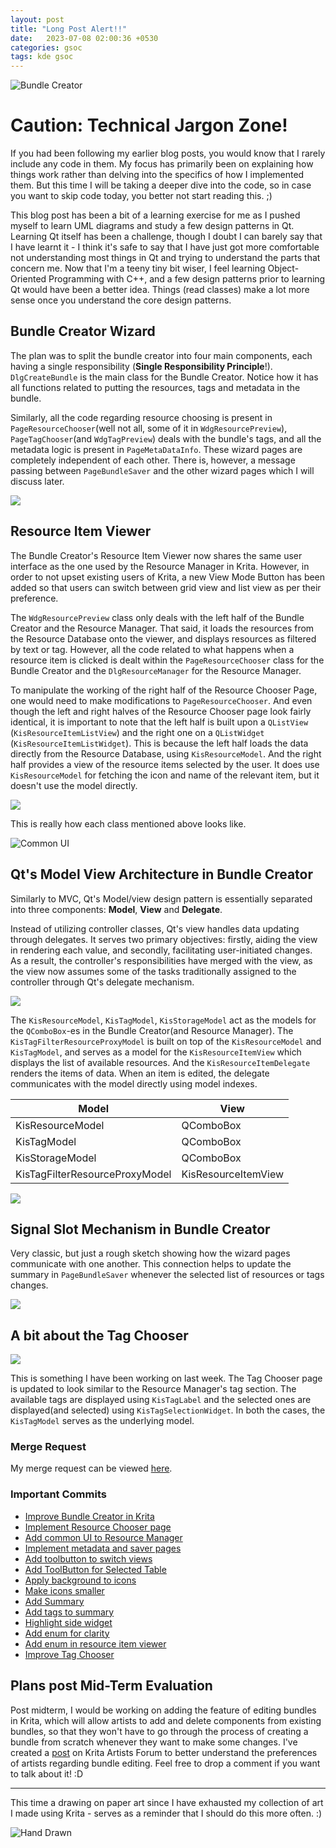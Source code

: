 ```yaml
---
layout: post
title: "Long Post Alert!!"
date:   2023-07-08 02:00:36 +0530
categories: gsoc
tags: kde gsoc
---
```


<!-- ![Bundle Creator](/assets/windmill.png) -->
![Bundle Creator](/assets/MidTerm.gif)


# Caution: Technical Jargon Zone!

If you had been following my earlier blog posts, you would know that I rarely include any code in them. My focus has primarily been on explaining how things work rather than delving into the specifics of how I implemented them. But this time I will be taking a deeper dive into the code, so in case you want to skip code today, you better not start reading this. ;)

This blog post has been a bit of a learning exercise for me as I pushed myself to learn UML diagrams and study a few design patterns in Qt. Learning Qt itself has been a challenge, though I doubt I can barely say that I have learnt it - I think it's safe to say that I have just got more comfortable not understanding most things in Qt and trying to understand the parts that concern me. Now that I'm a teeny tiny bit wiser, I feel learning Object-Oriented Programming with C++, and a few design patterns prior to learning Qt would have been a better idea. Things (read classes) make a lot more sense once you understand the core design patterns.

## Bundle Creator Wizard 

The plan was to split the bundle creator into four main components, each having a single responsibility (<b>Single Responsibility Principle</b>!). `DlgCreateBundle` is the main class for the Bundle Creator. Notice how it has all functions related to putting the resources, tags and metadata in the bundle. 

Similarly, all the code regarding resource choosing is present in `PageResourceChooser`(well not all, some of it in `WdgResourcePreview`), `PageTagChooser`(and `WdgTagPreview`) deals with the bundle's tags, and all the metadata logic is present in `PageMetaDataInfo`. These wizard pages are completely independent of each other. There is, however, a message passing between `PageBundleSaver` and the other wizard pages which I will discuss later.

![](https://i.postimg.cc/zv4H3hSq/Bundle-Creator-drawio-4.png)


## Resource Item Viewer

The Bundle Creator's Resource Item Viewer now shares the same user interface as the one used by the Resource Manager in Krita. However, in order to not upset existing users of Krita, a new View Mode Button has been added so that users can switch between grid view and list view as per their preference.

The `WdgResourcePreview` class only deals with the left half of the Bundle Creator and the Resource Manager. That said, it loads the resources from the Resource Database onto the viewer, and displays resources as filtered by text or tag. However, all the code related to what happens when a resource item is clicked is dealt within the `PageResourceChooser` class for the Bundle Creator and the `DlgResourceManager` for the Resource Manager. 

To manipulate the working of the right half of the Resource Chooser Page, one would need to make modifications to `PageResourceChooser`. And even though the left and right halves of the Resource Chooser page look fairly identical, it is important to note that the left half is built upon a `QListView` (`KisResourceItemListView`) and the right one on a `QListWidget` (`KisResourceItemListWidget`). This is because the left half loads the data directly from the Resource Database, using `KisResourceModel`. And the right half provides a view of the resource items selected by the user. It does use `KisResourceModel` for fetching the icon and name of the relevant item, but it doesn't use the model directly.

![](https://i.postimg.cc/K8n8rnwV/Resource-Page-drawio.png)

This is really how each class mentioned above looks like. 

<!-- ![](https://i.postimg.cc/qqLLWmmF/Common-UI.jpg) -->
![Common UI](/assets/Common_UI.png)

## Qt's Model View Architecture in Bundle Creator

Similarly to MVC, Qt's Model/view design pattern is essentially separated into three components: <b>Model</b>, <b>View</b> and <b>Delegate</b>.

Instead of utilizing controller classes, Qt's view handles data updating through delegates. It serves two primary objectives: firstly, aiding the view in rendering each value, and secondly, facilitating user-initiated changes. As a result, the controller's responsibilities have merged with the view, as the view now assumes some of the tasks traditionally assigned to the controller through Qt's delegate mechanism.

![](https://i.postimg.cc/t46NQNVd/mvc-drawio.png)

The `KisResourceModel`, `KisTagModel`, `KisStorageModel` act as the models for the `QComboBox`-es in the Bundle Creator(and Resource Manager). The `KisTagFilterResourceProxyModel` is built on top of the `KisResourceModel` and `KisTagModel`, and serves as a model for the `KisResourceItemView` which displays the list of available resources. And the `KisResourceItemDelegate` renders the items of data. When an item is edited, the delegate communicates with the model directly using model indexes.

| Model | View |
|-------|------|
| KisResourceModel|QComboBox|
| KisTagModel|QComboBox|
| KisStorageModel|QComboBox|
| KisTagFilterResourceProxyModel|KisResourceItemView|



![](https://i.postimg.cc/GpbmQbP0/test1-drawio-1.png)

## Signal Slot Mechanism in Bundle Creator

Very classic, but just a rough sketch showing how the wizard pages communicate with one another. This connection helps to update the summary in `PageBundleSaver` whenever the selected list of resources or tags changes.

![](https://i.postimg.cc/zvt4ywcy/Signal-Slot-drawio.png)


## A bit about the Tag Chooser

![](https://i.postimg.cc/44Ynbpt5/finaltags.png)

This is something I have been working on last week. The Tag Chooser page is updated to look similar to the Resource Manager's tag section. The available tags are displayed using `KisTagLabel` and the selected ones are displayed(and selected) using `KisTagSelectionWidget`. In both the cases, the `KisTagModel` serves as the underlying model.


### Merge Request 

My merge request can be viewed [here](https://invent.kde.org/graphics/krita/-/merge_requests/1802).


### Important Commits

- [Improve Bundle Creator in Krita](https://invent.kde.org/graphics/krita/-/merge_requests/1802/diffs?commit_id=2321de6a24a6013b090faf0e7f46fd442c8a2901)
- [Implement Resource Chooser page](https://invent.kde.org/graphics/krita/-/merge_requests/1802/diffs?commit_id=04d40bc22fd5ecc897ba87108ed135370c3e7298)
- [Add common UI to Resource Manager](https://invent.kde.org/graphics/krita/-/merge_requests/1802/diffs?commit_id=94c54d1806e035c076cfb6b92c3b9de3a9d69037)
- [Implement metadata and saver pages](https://invent.kde.org/graphics/krita/-/merge_requests/1802/diffs?commit_id=e0cd7e47e3c7a75f2b95cee694e387da1ce9c707)
- [Add toolbutton to switch views](https://invent.kde.org/graphics/krita/-/merge_requests/1802/diffs?commit_id=3cb54b26df4a290fc8961f7415139cb2274839b4)
- [Add ToolButton for Selected Table](https://invent.kde.org/graphics/krita/-/merge_requests/1802/diffs?commit_id=b950caf321f7ea50fae9576f553ee686aa438f6c)
- [Apply background to icons](https://invent.kde.org/graphics/krita/-/merge_requests/1802/diffs?commit_id=0553ff71046e8136241d03a17eb4dfcd637e9472)
- [Make icons smaller](https://invent.kde.org/graphics/krita/-/merge_requests/1802/diffs?commit_id=f672e61b865ed96b6dfa804449dc7829630d78ec)
- [Add Summary](https://invent.kde.org/graphics/krita/-/merge_requests/1802/diffs?commit_id=443121afd18b366c96454b3f2098e8e5bf7fd2ec)
- [Add tags to summary](https://invent.kde.org/graphics/krita/-/merge_requests/1802/diffs?commit_id=7bdf10e36639aa5ceec4103487f214fb1d213134)
- [Highlight side widget](https://invent.kde.org/graphics/krita/-/merge_requests/1802/diffs?commit_id=0d3a34baf12df9a129de3823cf456e7959e4aed5)
- [Add enum for clarity](https://invent.kde.org/graphics/krita/-/merge_requests/1802/diffs?commit_id=90c8e2f6b8bc08a41c392a6c10f2fdd400779e39)
- [Add enum in resource item viewer](https://invent.kde.org/graphics/krita/-/merge_requests/1802/diffs?commit_id=bacde075314042be235284c28270d4b9f5cacde5)
- [Improve Tag Chooser](https://invent.kde.org/graphics/krita/-/merge_requests/1802/diffs?commit_id=6b257ec14c6cfec87cf0df1f947a09463c557047)
<!-- - [Resolve merge conflicts, add edit bundle button](https://invent.kde.org/graphics/krita/-/merge_requests/1802/diffs?commit_id=24813e070a4e965521e3e6fb91ac5440b3c77cc4), [Resolve conflicts](https://invent.kde.org/graphics/krita/-/merge_requests/1802/diffs?commit_id=dc4612ae8909629bc8b2f045eafa87b56e1acf24) -->


## Plans post Mid-Term Evaluation

Post midterm, I would be working on adding the feature of editing bundles in Krita, which will allow artists to add and delete components from existing bundles, so that they won't have to go through the process of creating a bundle from scratch whenever they want to make some changes. I've created a [post](https://krita-artists.org/t/bundle-editor-new-feature/69635) on Krita Artists Forum to better understand the preferences of artists regarding bundle editing. Feel free to drop a comment if you want to talk about it! :D 

-----------
This time a drawing on paper art since I have exhausted my collection of art I made using Krita - serves as a  reminder that I should do this more often. :) 

![Hand Drawn](/assets/handDrawn.jpeg)
